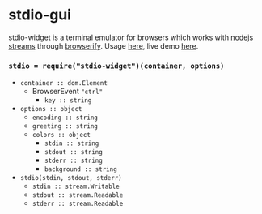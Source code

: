 # stdio-gui

stdio-widget is a terminal emulator for browsers which works with [nodejs streams](https://nodejs.org/api/stream.html) through [browserify](http://browserify.org).
Usage [here](demo/), live demo [here](https://cdn.rawgit.com/lachrist/stdio-widget/d93eef8b/demo/index.html).

### `stdio = require("stdio-widget")(container, options)`
  * `container :: dom.Element`
    * BrowserEvent `"ctrl"`
      * `key :: string`
  * `options :: object`
    * `encoding :: string`
    * `greeting :: string`
    * `colors :: object`
      * `stdin :: string`
      * `stdout :: string`
      * `stderr :: string`
      * `background :: string`
  * `stdio(stdin, stdout, stderr)`
    * `stdin :: stream.Writable`
    * `stdout :: stream.Readable`
    * `stderr :: stream.Readable`
